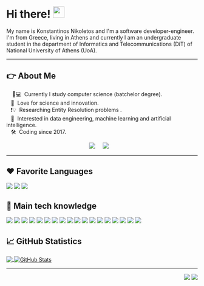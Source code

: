 <!--
**Nikoletos-K/Nikoletos-K** is a ✨ _special_ ✨ repository because its `README.md` (this file) appears on your GitHub profile.

Here are some ideas to get you started:

- 🔭 I’m currently working on ...
- 🌱 I’m currently learning ...
- 👯 I’m looking to collaborate on ...
- 🤔 I’m looking for help with ...
- 💬 Ask me about ...
- 📫 How to reach me: ...
- 😄 Pronouns: ...
- ⚡ Fun fact: ...

![](https://img.shields.io/badge/Code-Python-informational?style=flat&logo=python&logoColor=white&color=2bbc8a)
![](https://img.shields.io/badge/Code-C-informational?style=flat&logo=python&logoColor=white&color=2bbc8a)
![](https://img.shields.io/badge/Code-Java-informational?style=flat&logo=python&logoColor=white&color=2bbc8a)

![](https://img.shields.io/badge/Code-Vue-informational?style=flat&logo=vue.js&logoColor=white&color=2bbc8a)
![](https://img.shields.io/badge/Ubuntu-E95420?style=for-the-badge&logo=ubuntu&logoColor=white)
![](https://img.shields.io/badge/Tools-PostgreSQL-informational?style=flat&logo=postgresql&logoColor=white&color=2bbc8a)
![](https://img.shields.io/badge/Tools-Docker-informational?style=flat&logo=docker&logoColor=white&color=2bbc8a)
![](https://img.shields.io/badge/Tools-Kubernetes-informational?style=flat&logo=kubernetes&logoColor=white&color=2bbc8a)
![](https://img.shields.io/badge/Tools-Red_Hat_OpenShift-informational?style=flat&logo=red-hat-open-shift&logoColor=white&color=2bbc8a)
![](https://img.shields.io/badge/Cloud-Digital_Ocean-informational?style=flat&logo=digitalocean&logoColor=white&color=2bbc8a)

-->

# Hi there! <img src="https://raw.githubusercontent.com/MartinHeinz/MartinHeinz/master/wave.gif" width="30px">
My name is Konstantinos Nikoletos and I'm a software developer-engineer. I'm from Greece, living in Athens and currently I am an undergraduate student in the department of Informatics and Telecommunications (DiT) of National University of Athens (UoA). 

<hr/>

## :point_right: About Me
&nbsp;&nbsp;&nbsp; :school::computer: &nbsp;Currently I study computer science (batchelor degree). \
&nbsp;&nbsp;&nbsp;:seedling: &nbsp;Love for science and innovation.\
&nbsp;&nbsp;&nbsp;:exclamation::bulb: &nbsp;Researching Entity Resolution problems .\
&nbsp;&nbsp;&nbsp;:heartbeat: &nbsp;Interested in data engineering, machine learning and artificial intelligence.\
&nbsp;&nbsp;&nbsp;:hammer_and_wrench: &nbsp;Coding since 2017.


<p align="center">
  <a href="mailto:nikoletos.konstantinos99@gmail.com"><img src="https://img.shields.io/badge/Gmail-D14836?style=for-the-badge&logo=gmail&logoColor=white" /></a>&nbsp;&nbsp;&nbsp;&nbsp;
  <a href="https://www.linkedin.com/in/konstantinos-nikoletos/"><img src="https://img.shields.io/badge/linkedin-%230077B5.svg?&style=for-the-badge&logo=linkedin&logoColor=white" /></a>&nbsp;&nbsp;&nbsp;&nbsp;
</p>

<hr/>


## :heart: Favorite Languages
![](https://img.shields.io/badge/Python-3776AB?style=for-the-badge&logo=python&logoColor=white)
![](https://img.shields.io/badge/C-00599C?style=for-the-badge&logo=c&logoColor=white)
![](https://img.shields.io/badge/C%2B%2B-00599C?style=for-the-badge&logo=c%2B%2B&logoColor=white)

## 🔧 Main tech knowledge
![](https://img.shields.io/badge/Linux-FCC624?style=for-the-badge&logo=linux&logoColor=black)
![](https://img.shields.io/badge/Python-3776AB?style=for-the-badge&logo=python&logoColor=white)
![](https://img.shields.io/badge/HTML5-E34F26?style=for-the-badge&logo=html5&logoColor=white)
![](https://img.shields.io/badge/C-00599C?style=for-the-badge&logo=c&logoColor=white)
![](https://img.shields.io/badge/C%2B%2B-00599C?style=for-the-badge&logo=c%2B%2B&logoColor=white)
![](https://img.shields.io/badge/Java-ED8B00?style=for-the-badge&logo=java&logoColor=white)
![](https://img.shields.io/badge/PHP-777BB4?style=for-the-badge&logo=php&logoColor=white)
![](https://img.shields.io/badge/Markdown-000000?style=for-the-badge&logo=markdown&logoColor=white)
![](https://img.shields.io/badge/Bootstrap-563D7C?style=for-the-badge&logo=bootstrap&logoColor=white)
![](https://img.shields.io/badge/Spring-6DB33F?style=for-the-badge&logo=spring&logoColor=white)
![](https://img.shields.io/badge/Visual_Studio_Code-0078D4?style=for-the-badge&logo=visual%20studio%20code&logoColor=white)
![](https://img.shields.io/badge/mysql-4479A1.svg?&style=for-the-badge&logo=mysql&logoColor=white)
![](https://img.shields.io/badge/xampp-FB7A24.svg?&style=for-the-badge&logo=xampp&logoColor=white)
![](https://img.shields.io/badge/jupyter-F3631D.svg?&style=for-the-badge&logo=jupyter&logoColor=white)
![](https://img.shields.io/badge/anaconda-42B029.svg?&style=for-the-badge&logo=anaconda&logoColor=white)
![](https://img.shields.io/badge/sublime-FF9800.svg?&style=for-the-badge&logo=sublime-text&logoColor=white)
![](https://img.shields.io/badge/opera-FF1B2D.svg?&style=for-the-badge&logo=opera&logoColor=white)
![](https://img.shields.io/badge/latex-008080.svg?&style=for-the-badge&logo=latex&logoColor=white)


## &#x1f4c8; GitHub Statistics

<a href="https://github.com/Nikoletos-K/Nikoletos-K">
  <img align="center" src="https://github-readme-stats.vercel.app/api/top-langs/?username=Nikoletos-K&theme=algolia" />
</a>
<a href="https://github.com/Nikoletos-K/Nikoletos-K">
  <img align="center" src="https://github-readme-stats.vercel.app/api?username=Nikoletos-K&show_icons=true&line_height=27&count_private=true&hide=stars,prs,issues&theme=algolia" alt="GitHub Stats" />
</a>

<hr/>

<p align="right">
<img src="https://komarev.com/ghpvc/?username=Nikoletos-K&style=plastic&label=Views"><img>
<img src="https://badges.pufler.dev/visits/Nikoletos-K/Nikoletos-K?color=black&logo=github" />
</p>

<!-- links to social media icons -->

<!-- icons with padding -->

[2.1]: http://i.imgur.com/0o48UoR.png (github icon with padding)

<!-- icons without padding -->

[2.2]: http://i.imgur.com/9I6NRUm.png (github icon without padding)
[3.2]: https://img.shields.io/badge/LinkedIn-0077B5?style=for-the-badge&logo=linkedin&logoColor=white (LinkedIn icon without padding)
[3.3]: https://img.shields.io/badge/WhatsApp-25D366?style=for-the-badge&logo=whatsapp&logoColor=white (LinkedIn icon without padding)
[3.4]: https://img.shields.io/badge/Gmail-D14836?style=for-the-badge&logo=gmail&logoColor=white (LinkedIn icon without padding)


<!-- links to your social media accounts -->

[2]: https://github.com/Nikoletos-K
[3]: https://www.linkedin.com/in/konstantinos-nikoletos/
[4]: https://www.linkedin.com/in/konstantinos-nikoletos/
[5]: mailto:nikoletos.konstantinos99@gmail.com


<!-- Resources -->
<!-- Icons: https://simpleicons.org/ -->
<!-- GitHub Stats: https://github.com/anuraghazra/github-readme-stats -->
<!-- Emojis: https://emojipedia.org/emoji/ -->
<!-- HTML Emojis: https://www.fileformat.info/index.htm -->
<!-- Shields: https://shields.io/ -->
<!-- Awesome GitHub Profile README: https://github.com/abhisheknaiidu/awesome-github-profile-readme -->
